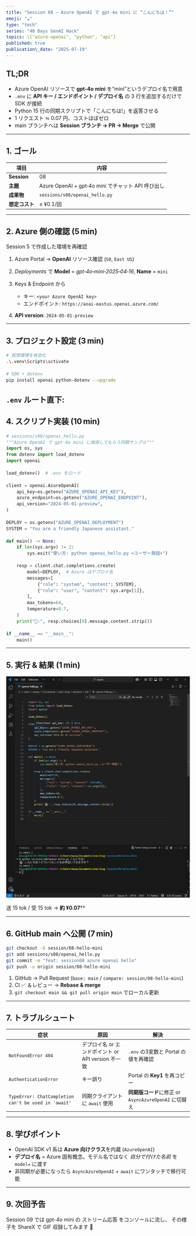 ```yaml
---
title: "Session 08 — Azure OpenAI で gpt‑4o mini に “こんにちは！”"
emoji: "☁️"
type: "tech"
series: "40 Days GenAI Hack"
topics: \["azure-openai", "python", "api"]
published: true
publication\_date: "2025-07-19"
---
```


## TL;DR

* Azure OpenAI リソースで **gpt‑4o mini** を“mini”というデプロイ名で用意
* `.env` に **API キー / エンドポイント / デプロイ名** の 3 行を追加するだけで SDK が接続
* Python 15 行の同期スクリプトで「こんにちは!」を返答させる
* 1 リクエスト ≒ 0.07 円、コストほぼゼロ
* main ブランチへは **Session ブランチ → PR → Merge** で公開

---

## 1. ゴール

| 項目          | 内容                                        |
| ----------- | ----------------------------------------- |
| **Session** | 08                                        |
| **主題**      | Azure OpenAI + gpt‑4o mini でチャット API 呼び出し |
| **成果物**     | `sessions/s08/openai_hello.py`            |
| **想定コスト**   | ≤ ¥0.1/回                                  |

---

## 2. Azure 側の確認 (5 min)
Session 5 で作成した環境を再確認
1. Azure Portal → **OpenAI** リソース確認 (`S0`, `East US`)
2. *Deployments* で **Model** = *gpt‑4o‑mini‑2025‑04‑16*, **Name** = `mini`
3. Keys & Endpoint から

   * キー: `<your Azure OpenAI key>`
   * エンドポイント: `https://aoai-eastus.openai.azure.com/`
4. **API version**: `2024‑05‑01‑preview`

---

## 3. プロジェクト設定 (3 min)

```bash
# 仮想環境を有効化
.\.venv\Scripts\activate

# SDK + dotenv
pip install openai python-dotenv --upgrade
```

`.env` ルート直下:
---

## 4. スクリプト実装 (10 min)

```python
# sessions/s08/openai_hello.py
"""Azure OpenAI で gpt‑4o mini に挨拶してもらう同期サンプル"""
import os, sys
from dotenv import load_dotenv
import openai

load_dotenv()  # .env をロード

client = openai.AzureOpenAI(
    api_key=os.getenv("AZURE_OPENAI_API_KEY"),
    azure_endpoint=os.getenv("AZURE_OPENAI_ENDPOINT"),
    api_version="2024-05-01-preview",
)

DEPLOY = os.getenv("AZURE_OPENAI_DEPLOYMENT")
SYSTEM = "You are a friendly Japanese assistant."

def main() -> None:
    if len(sys.argv) != 2:
        sys.exit("使い方: python openai_hello.py <ユーザー発話>")

    resp = client.chat.completions.create(
        model=DEPLOY,  # Azure はデプロイ名
        messages=[
            {"role": "system", "content": SYSTEM},
            {"role": "user", "content": sys.argv[1]},
        ],
        max_tokens=64,
        temperature=0.7,
    )
    print("🤖:", resp.choices[0].message.content.strip())

if __name__ == "__main__":
    main()
```

---

## 5. 実行 & 結果 (1 min)

![実行結果](/images/s08-hello-output.png)

送 15 tok / 受 15 tok → **約 ¥0.07**\*\*

---

## 6. GitHub main へ公開 (7 min)

```bash
git checkout -b session/08-hello-mini
git add sessions/s08/openai_hello.py
git commit -m "feat: session08 azure openai hello"
git push -u origin session/08-hello-mini
```

1. GitHub → Pull Request (`base: main` / `compare: session/08-hello-mini`)
2. CI ✅ ＆レビュー → **Rebase & merge**
3. `git checkout main && git pull origin main` でローカル更新

---

## 7. トラブルシュート

| 症状                                                   | 原因                                  | 解決                                       |
| ---------------------------------------------------- | ----------------------------------- | ---------------------------------------- |
| `NotFoundError 404`                                  | デプロイ名 or エンドポイント or API version 不一致 | `.env` の3変数と Portal の値を再確認               |
| `AuthenticationError`                                | キー誤り                                | Portal の **Key1** を再コピー                  |
| `TypeError: ChatCompletion can't be used in 'await'` | 同期クライアントに `await` 使用                | **同期版コード**に修正 or `AsyncAzureOpenAI` に切替え |

---

## 8. 学びポイント

* OpenAI SDK v1 系は **Azure 向けクラス**を内蔵 (`AzureOpenAI`)
* **デプロイ名** = Azure 固有概念。モデル名ではなく *自分で付けた名前* を `model=` に渡す
* 非同期が必要になったら `AsyncAzureOpenAI` + `await` にワンタッチで移行可能

---

## 9. 次回予告

Session 09 では gpt-4o mini の ストリーム応答 をコンソールに流し、
その様子を ShareX で GIF 収録してみます 🚀
